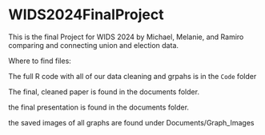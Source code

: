 # WIDS2024FinalProject
This is the final Project for WIDS 2024 by Michael, Melanie, and Ramiro comparing and connecting union and election data.

Where to find files:

The full R code with all of our data cleaning and grpahs is in the `Code` folder

The final, cleaned paper is found in the documents folder.

the final presentation is found in the documents folder.

the saved images of all graphs are found under Documents/Graph_Images
